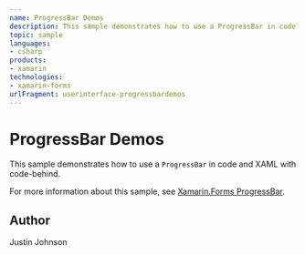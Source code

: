 ```yaml
---
name: ProgressBar Demos
description: This sample demonstrates how to use a ProgressBar in code and XAML with code-behind.
topic: sample
languages:
- csharp
products:
- xamarin
technologies:
- xamarin-forms
urlFragment: userinterface-progressbardemos
---
```

ProgressBar Demos
==============

This sample demonstrates how to use a `ProgressBar` in code and XAML with code-behind.

For more information about this sample, see [Xamarin.Forms ProgressBar](https://docs.microsoft.com/xamarin/xamarin-forms/user-interface/progressbar).

Author
------

Justin Johnson
